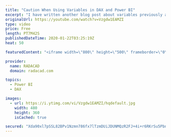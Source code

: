 ```yaml
---
title: "Caution When Using Variables in DAX and Power BI"
excerpt: "I have written another blog post about variables previously and explained how useful variables are. Variables in DAX are helpful in both readability and also the performance of your code. However, there are scenarios that you have to be careful when you use variables. Because variables are stored, they"
originalUrl: https://youtube.com/watch?v=Vzgdw1EAMZI
type: video
price: Free
length: PT7M42S
publishedDateTime: 2020-01-22T03:25:19Z
heat: 50

featuredContent: "<iframe width=\"800\" height=\"500\" frameborder=\"0\" src=\"https://www.youtube.com/embed/Vzgdw1EAMZI\" allow=\"accelerometer; autoplay; encrypted-media; gyroscope; picture-in-picture\" allowfullscreen></iframe>"

provider:
  name: RADACAD
  domain: radacad.com

topics:
  - Power BI
  - DAX

images:
  - url: https://i.ytimg.com/vi/Vzgdw1EAMZI/hqdefault.jpg
    width: 480
    height: 360
    isCached: true

secured: "Xda90xl7pSSL82BPv1Nzmn786fx7lTzmDUiJDUNMQzR2FJ+4i+r6RKrSu5PbnOOizTZjkOKIFcwQFKFyYT9MRv6m9FPXfXCJIVH5q23GXBd9JrPHM4sa6vGeyuUkfyKzIa+kNXNbGRtcdYHcGG93aQ12uAacZYABxMct6dtFmGv69eeChhRX/94e0PBIoHZZLsBZghhhKKa6mrMfRr5lfjHA29AxqFWn8i9ZCbG2yvAXg8LwRT+qWfZpngXz1ujY7hYeCMSE5kVHzIGAIoVNmOXwdRfcoUiACufu5ibqQC6WPKXylJIVato7JEI6fhGXAZS8x2POsFhmA4LR3q8xGufWptgq8nsgz5RvW1YNtF5Yq/TB+f3K7FCm+1WWstcrqZxxnZ4lMxrb/DB487cwf4F4MgR7JejczaUTF3vVaK4=;DooiHBVb2ReAiDSNCvpRRQ=="
---
```


